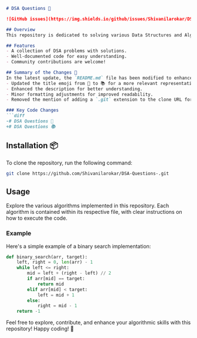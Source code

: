 ```markdown
# DSA Questions 📖

![GitHub issues](https://img.shields.io/github/issues/Shivanilarokar/DSA-Questions-)

## Overview
This repository is dedicated to solving various Data Structures and Algorithms (DSA) problems. It serves as a learning platform to enhance your algorithmic skills through practical examples and challenges.

## Features
- A collection of DSA problems with solutions.
- Well-documented code for easy understanding.
- Community contributions are welcome!

## Summary of the Changes 📝
In the latest update, the `README.md` file has been modified to enhance clarity and improve the overall presentation. The following changes were made:
- Updated the title emoji from 🧖 to 📚 for a more relevant representation.
- Enhanced the description for better understanding.
- Minor formatting adjustments for improved readability.
- Removed the mention of adding a `.git` extension to the clone URL for consistency.

### Key Code Changes
```diff
-# DSA Questions 🤖
+# DSA Questions 📚
```

## Installation 📦
To clone the repository, run the following command:
```bash
git clone https://github.com/Shivanilarokar/DSA-Questions-.git
```

## Usage
Explore the various algorithms implemented in this repository. Each algorithm is contained within its respective file, with clear instructions on how to execute the code.

### Example
Here's a simple example of a binary search implementation:
```python
def binary_search(arr, target):
    left, right = 0, len(arr) - 1
    while left <= right:
        mid = left + (right - left) // 2
        if arr[mid] == target:
            return mid
        elif arr[mid] < target:
            left = mid + 1
        else:
            right = mid - 1
    return -1
```

Feel free to explore, contribute, and enhance your algorithmic skills with this repository! Happy coding! 🚀
```